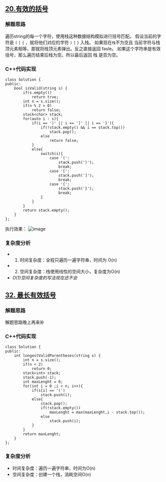 ## [20.有效的括号](https://leetcode-cn.com/problems/valid-parentheses/solution/you-xiao-de-gua-hao-by-leetcode/)
### 解题思路
遍历string的每一个字符，使用栈这种数据结构模拟进行括号匹配。
假设当前的字符是 `(` `[` `{` ，就将他们对应的字符 `)` `]` `}` 入栈。
如果现在`栈`不为空且 当前字符与栈顶元素相等，那就将栈顶元素弹出。反之直接返回 fasle。
如果这个字符串是有效括号，那么遍历结束后栈为空。所以最后返回 栈 是否为空。
### C++代码实现
```
class Solution {
public:
    bool isValid(string s) {
        if(s.empty())
            return true;
        int n = s.size();
        if(n % 2 > 0)
            return false;
        stack<char> stack;
        for(auto i : s){
            if(i == ')' || i == ']' || i == '}'){
                if(!stack.empty() && i == stack.top())
                    stack.pop();
                else
                    return false;
            }
            else{
                switch(i){
                    case '(':
                        stack.push(')');
                        break;
                    case '[':
                        stack.push(']');
                        break;
                    case '{':
                        stack.push('}');
                        break;
                }
            }
        }
        return stack.empty();
    }
};
```
执行效果：
![image](https://user-images.githubusercontent.com/21257485/86752718-2226e300-c072-11ea-854f-30201604b997.png)

### 复杂度分析

- 1. 时间复杂度：全程只遍历一遍字符串，时间为 O(n)
- 2. 空间复杂度：栈使用线性的空间大小，复杂度为O(n)
- _O(1)空间复杂度的写法现在还不会_
## [32. 最长有效括号](https://leetcode-cn.com/problems/longest-valid-parentheses/)
### 解题思路
解题思路晚上再来补
### C++代码实现
```
class Solution {
public:
    int longestValidParentheses(string s) {
        int n = s.size();
        if(n < 2)
            return 0;
        stack<int> stack;
        stack.push(-1);
        int maxLenght = 0;
        for(int i = 0 ;i < n; i++){
            if(s[i] == '(')
                stack.push(i);
            else{
                stack.pop();
                if(!stack.empty())
                    maxLenght = max(maxLenght,i - stack.top());
                else
                    stack.push(i);
            }
        }
        return maxLenght;
    }
};
```
### 复杂度分析

- 时间复杂度：遍历一遍字符串，时间为O(n)
- 空间复杂度：创建一个栈，消耗空间O(n)
